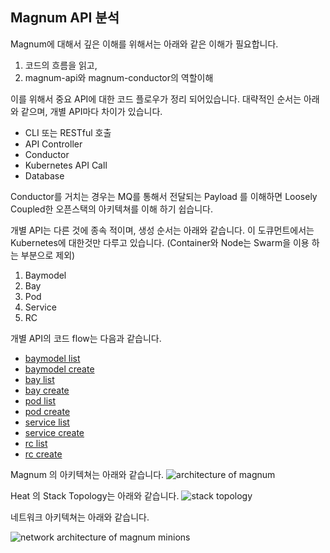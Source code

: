 Magnum API 분석  
-------------

Magnum에 대해서 깊은 이해를 위해서는 아래와 같은 이해가 필요합니다.

1. 코드의 흐름을 읽고, 
2. magnum-api와 magnum-conductor의 역할이해 

이를 위해서 중요 API에 대한 코드 플로우가 정리 되어있습니다. 대략적인 순서는 아래와 같으며, 개별 API마다 차이가 있습니다. 

* CLI 또는 RESTful 호출
* API Controller 
* Conductor
* Kubernetes API Call
* Database 

Conductor를 거치는 경우는 MQ를 통해서 전달되는 Payload 를 이해하면 Loosely Coupled한 오픈스택의 아키텍쳐를 이해 하기 쉽습니다. 

개별 API는 다른 것에 종속 적이며, 생성 순서는 아래와 같습니다. 이 도큐먼트에서는 Kubernetes에 대한것만 다루고 있습니다. (Container와 Node는 Swarm을 이용 하는 부분으로 제외)

1. Baymodel
2. Bay
3. Pod
4. Service
5. RC

개별 API의 코드 flow는 다음과 같습니다. 
* [baymodel list]
* [baymodel create]
* [bay list]
* [bay create]
* [pod list]
* [pod create]
* [service list]
* [service create]
* [rc list]
* [rc create]

Magnum 의 아키텍쳐는 아래와 같습니다. 
![architecture of magnum](https://github.com/openstack-kr/study-contributors/blob/master/3.apis/files/magnum-architectue.png)

Heat 의 Stack Topology는 아래와 같습니다. 
![stack topology](https://github.com/openstack-kr/study-contributors/blob/master/3.apis/files/heat-stack-diagram.png)

네트워크 아키텍쳐는 아래와 같습니다. 

![network architecture of magnum minions]( https://github.com/openstack-kr/study-contributors/blob/master/3.apis/files/magnum-network.png )

[baymodel list]:https://github.com/openstack-kr/study-contributors/blob/master/3.apis/1.baymodel/baymodel-list.md
[baymodel create]:https://github.com/openstack-kr/study-contributors/blob/master/3.apis/1.baymodel/baymodel-create.md
[bay list]:https://github.com/openstack-kr/study-contributors/blob/master/3.apis/2.bay/bay-list.md
[bay create]:https://github.com/openstack-kr/study-contributors/blob/master/3.apis/2.bay/bay-create.md
[pod list]:https://github.com/openstack-kr/study-contributors/blob/master/3.apis/3.pod/pod-list.md
[pod create]:https://github.com/openstack-kr/study-contributors/blob/master/3.apis/3.pod/pod-create.md
[service list]:https://github.com/openstack-kr/study-contributors/blob/master/3.apis/4.service/service-list.md
[service create]:https://github.com/openstack-kr/study-contributors/blob/master/3.apis/4.service/service-create.md
[rc list]:https://github.com/openstack-kr/study-contributors/blob/master/3.apis/5.rc/rc-list.md
[rc create]:https://github.com/openstack-kr/study-contributors/blob/master/3.apis/5.rc/rc-create.md

